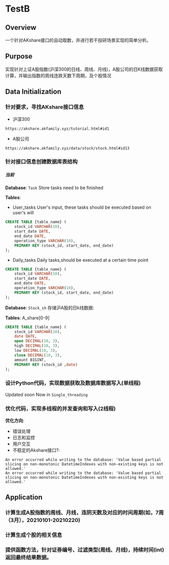 # TestB

## Overview
一个针对AKshare接口的自动取数，并进行若干投研场景实现的简单分析。 

## Purpose
实现针对上证A股指数(沪深300的日线、周线、月线)，A股公司的日K线数据获取计算，并输出指数的周线连跌天数下周期，及个股情况


## Data Initialization
### 针对要求，寻找AKshare接口信息
- 沪深300
```
https://akshare.akfamily.xyz/tutorial.html#id1
```
- A股公司
```
https://akshare.akfamily.xyz/data/stock/stock.html#id13
```

### 针对接口信息创建数据库表结构
##### 当前
__Database__: `Task`  Store tasks need to be finished 

__Tables__:
- User_tasks 
User's input, these tasks should be executed based on user's will
```sql
CREATE TABLE {table_name} (
    stock_id VARCHAR(10),
    start_date DATE,
    end_date DATE,
    operation_type VARCHAR(10),
    PRIMARY KEY (stock_id, start_date, end_date)
);
```

- Daily_tasks
Daily tasks,should be executed at a certain time point
```sql
CREATE TABLE {table_name} (
    stock_id VARCHAR(10),
    start_date DATE,
    end_date DATE,
    operation_type VARCHAR(10),
    PRIMARY KEY (stock_id, start_date, end_date)
);
```

__Database__: `Stock_sh`  存储沪A股的日k线数据:

__Tables__:
A_share[0-9]

```sql
CREATE TABLE {table_name} (
    stock_id VARCHAR(10),
    date DATE,
    open DECIMAL(10, 3),
    high DECIMAL(10, 3),
    low DECIMAL(10, 3),
    close DECIMAL(10, 3),
    amount BIGINT,
    PRIMARY KEY (stock_id ,date)
);
```

### 设计Python代码，实现数据获取及数据库数据写入(单线程)
Updated soon
Now in `Single_threading`

### 优化代码，实现多线程的并发查询和写入(2线程)

__优化方向__: 

- 错误处理 
- 日志和监控 
- 用户交互 
- 不稳定的Akshare接口?: 
```
An error occurred while writing to the database: 'Value based partial slicing on non-monotonic DatetimeIndexes with non-existing keys is not allowed.'                                                                                                              
An error occurred while writing to the database: 'Value based partial slicing on non-monotonic DatetimeIndexes with non-existing keys is not allowed.'    
```    

## Application

### 计算生成A股指数的周线、月线，连阴天数及对应的时间周期(如，7周（3月），20210101-20210220)

### 计算生成个股的相关信息 
### 提供函数方法，针对证券编号、过滤类型(周线、月线)，持续时间(int)返回最终结果数据。
